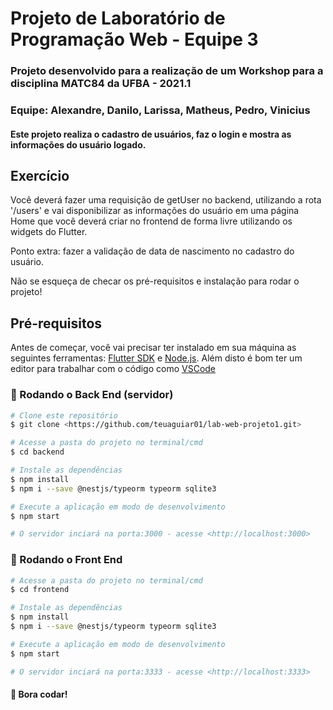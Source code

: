 # Projeto de Laboratório de Programação Web - Equipe 3
### Projeto desenvolvido para a realização de um Workshop para a disciplina MATC84 da UFBA - 2021.1
### Equipe: Alexandre, Danilo, Larissa, Matheus, Pedro, Vinicius

#### Este projeto realiza o cadastro de usuários, faz o login e mostra as informações do usuário logado.

## Exercício

Você deverá fazer uma requisição de getUser no backend, utilizando a rota '/users' e vai disponibilizar as 
informações do usuário em uma página Home que você deverá criar no frontend de forma livre utilizando os widgets do Flutter.

Ponto extra: fazer a validação de data de nascimento no cadastro do usuário.

Não se esqueça de checar os pré-requisitos e instalação para rodar o projeto!

## Pré-requisitos

Antes de começar, você vai precisar ter instalado em sua máquina as seguintes ferramentas:
[Flutter SDK](https://flutter.dev/docs/get-started/install) e [Node.js](https://nodejs.org/en/). 
Além disto é bom ter um editor para trabalhar com o código como [VSCode](https://code.visualstudio.com/)

### 🎲 Rodando o Back End (servidor)

```bash
# Clone este repositório
$ git clone <https://github.com/teuaguiar01/lab-web-projeto1.git>

# Acesse a pasta do projeto no terminal/cmd
$ cd backend

# Instale as dependências
$ npm install
$ npm i --save @nestjs/typeorm typeorm sqlite3

# Execute a aplicação em modo de desenvolvimento
$ npm start

# O servidor inciará na porta:3000 - acesse <http://localhost:3000>
```

### 🎲 Rodando o Front End

```bash
# Acesse a pasta do projeto no terminal/cmd
$ cd frontend

# Instale as dependências
$ npm install
$ npm i --save @nestjs/typeorm typeorm sqlite3

# Execute a aplicação em modo de desenvolvimento
$ npm start

# O servidor inciará na porta:3333 - acesse <http://localhost:3333>
```

#### 🚀 Bora codar!
